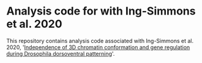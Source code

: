 # Analysis code for with Ing-Simmons et al. 2020

This repository contains analysis code associated with Ing-Simmons et al. 2020, '[Independence of 3D chromatin conformation and gene regulation during Drosophila dorsoventral patterning](https://www.biorxiv.org/content/10.1101/2020.07.07.186791v1)'.
